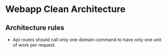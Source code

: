 # Webapp Clean Architecture

## Architecture rules

- Api routes should call only one domain command to have only one unit of work per request.
